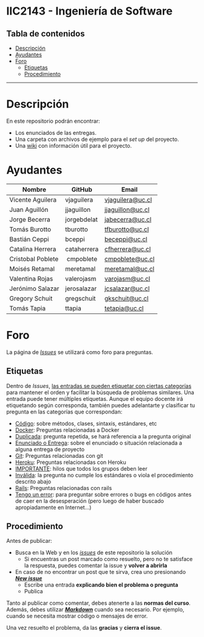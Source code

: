# IIC2143 - Ingeniería de Software

## Tabla de contenidos
- [Descripción](#descripción)
- [Ayudantes](#ayudantes)
- [Foro](#foro)
  - [Etiquetas](#etiquetas)
  - [Procedimiento](#procedimiento)

---

# Descripción

En este repositorio podrán encontrar:
* Los enunciados de las entregas.
* Una carpeta con archivos de ejemplo para el _set up_ del proyecto.
* Una [wiki](https://github.com/iic2143-2019/proyecto/wiki) con información útil para el proyecto.

# Ayudantes
Nombre               | GitHub           | Email
-------------------- | ---------------- | ----------------
Vicente Aguilera		 | vjaguilera       | vjaguilera@uc.cl
Juan Aguillón	  	   | jjaguillon       | jjaguillon@uc.cl
Jorge Becerra		     | jorgebdelat      | jabecerra@uc.cl
Tomás Burotto		     | tburotto         | tfburotto@uc.cl
Bastián Ceppi        | bceppi           | beceppi@uc.cl
Catalina Herrera		 | cataherrera      | cfherrera@uc.cl
Cristobal Poblete		 | cmpoblete        | cmpoblete@uc.cl
Moisés Retamal		   | meretamal        | meretamal@uc.cl
Valentina Rojas		   | valerojasm       | varojasm@uc.cl
Jerónimo Salazar     | jerosalazar      | jcsalazar@uc.cl
Gregory Schuit		   | gregschuit       | gkschuit@uc.cl
Tomás Tapia		       | ttapia           | tetapia@uc.cl


# Foro

La página de [_Issues_](https://github.com/iic2143-2019/proyecto/issues) se utilizará como foro para preguntas.

## Etiquetas

Dentro de _Issues_, [las entradas se pueden etiquetar con ciertas categorías](https://help.github.com/articles/applying-labels-to-issues-and-pull-requests/) para mantener el orden y facilitar la búsqueda de problemas similares. Una entrada puede tener múltiples etiquetas. Aunque el equipo docente irá etiquetando según corresponda, también puedes adelantarte y clasificar tu pregunta en las categorías que correspondan:

* [Código](https://github.com/IIC2143-2019/proyecto/labels/C%C3%B3digo): sobre métodos, clases, sintaxis, estándares, etc
* [Docker](https://github.com/iic2143-2019/proyecto/labels/Docker): Preguntas relacionadas a Docker
* [Duplicada](https://github.com/iic2143-2019/proyecto/labels/Duplicada): pregunta repetida, se hará referencia a la pregunta original
* [Enunciado o Entrega](https://github.com/iic2143-2019/proyecto/labels/Enunciado%20o%20Entrega): sobre el enunciado o situación relacionada a alguna entrega de proyecto
* [Git](https://github.com/iic2143-2019/proyecto/labels/Git): Preguntas relacionadas con git
* [Heroku](https://github.com/iic2143-2019/proyecto/labels/Heroku): Preguntas relacionadas con Heroku
* [IMPORTANTE](https://github.com/iic2143-2019/proyecto/labels/IMPORTANTE): hilos que todos los grupos deben leer
* [Inválida](https://github.com/iic2143-2019/proyecto/labels/Inv%C3%A1lida): la pregunta no cumple los estándares o viola el procedimiento descrito abajo
* [Rails](https://github.com/iic2143-2019/proyecto/labels/Rails): Preguntas relacionadas con rails
* [Tengo un error](https://github.com/iic2143-2019/proyecto/labels/Tengo%20un%20error): para preguntar sobre errores o bugs en códigos antes de caer en la desesperación (pero luego de haber buscado apropiadamente en Internet...)

## Procedimiento

Antes de publicar:
* Busca en la Web y en los [_issues_](https://github.com/iic2143-2019/proyecto/issues) de este repositorio la solución
  * Si encuentras un post marcado como resuelto, pero no te satisface la respuesta, puedes comentar la issue y **volver a abrirla**
* En caso de no encontrar un post que te sirva, crea uno presionando **[_New issue_](https://github.com/iic2143-2019/proyecto/issues/new)**
  * Escribe una entrada **explicando bien el problema o pregunta**
  * Publica

Tanto al publicar como comentar, debes atenerte a las **normas del curso**. Además, debes utilizar **[_Markdown_](https://github.com/adam-p/markdown-here/wiki/Markdown-Cheatsheet#code)** cuando sea necesario. Por ejemplo, cuando se necesita mostrar código o mensajes de error.

Una vez resuelto el problema, da las **gracias** y **cierra el issue**.
